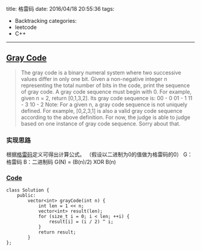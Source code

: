title: 格雷码
date: 2016/04/18 20:55:36
tags:
- Backtracking
categories:
- leetcode
- C++

---
## [Gray Code](https://leetcode.com/problems/gray-code/)
> The gray code is a binary numeral system where two successive values differ in only one bit.
> Given a non-negative integer n representing the total number of bits in the code, print the sequence of gray code. A gray code sequence must begin with 0.
> For example, given n = 2, return [0,1,3,2]. Its gray code sequence is:
> 00 - 0
> 01 - 1
> 11 - 3
> 10 - 2
> Note:
> For a given n, a gray code sequence is not uniquely defined.
> For example, [0,2,3,1] is also a valid gray code sequence according to the above definition.
> For now, the judge is able to judge based on one instance of gray code sequence. Sorry about that.

### 实现思路
根据[格雷码](https://zh.wikipedia.org/wiki/%E6%A0%BC%E9%9B%B7%E7%A0%81)定义可得出计算公式。
（假设以二进制为0的值做为格雷码的0）
G：格雷码 B：二进制码
G(N) = (B(n)/2) XOR B(n)

### [Code](https://github.com/Finalcheat/leetcode/blob/master/src/Gray-Code.cpp)
```
class Solution {
    public:
        vector<int> grayCode(int n) {
            int len = 1 << n;
            vector<int> result(len);
            for (size_t i = 0; i < len; ++i) {
                result[i] = (i / 2) ^ i;
            }
            return result;
        }
};
```
